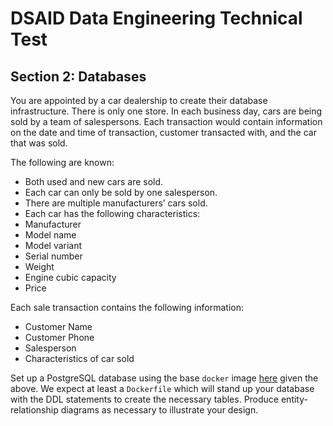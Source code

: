 # DSAID Data Engineering Technical Test

## Section 2: Databases
You are appointed by a car dealership to create their database infrastructure. There is only one store. In each business day, cars are being sold by a team of salespersons. Each transaction would contain information on the date and time of transaction, customer transacted with, and the car that was sold. 

The following are known:
- Both used and new cars are sold.
- Each car can only be sold by one salesperson.
- There are multiple manufacturers’ cars sold.
- Each car has the following characteristics:
- Manufacturer
- Model name
- Model variant
- Serial number
- Weight
- Engine cubic capacity
- Price

Each sale transaction contains the following information:
- Customer Name
- Customer Phone
- Salesperson
- Characteristics of car sold

Set up a PostgreSQL database using the base `docker` image [here](https://hub.docker.com/_/postgres) given the above. We expect at least a `Dockerfile` which will stand up your database with the DDL statements to create the necessary tables. Produce entity-relationship diagrams as necessary to illustrate your design.
